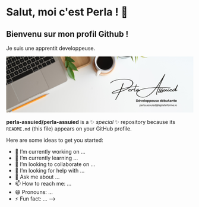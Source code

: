 # Salut, moi c'est Perla ! 👋
## Bienvenu sur mon profil Github !
Je suis une apprentit developpeuse.


![banniere](banniere.png)

**perla-assuied/perla-assuied** is a ✨ _special_ ✨ repository because its `README.md` (this file) appears on your GitHub profile.


Here are some ideas to get you started:

- 🔭 I’m currently working on ...
- 🌱 I’m currently learning ...
- 👯 I’m looking to collaborate on ...
- 🤔 I’m looking for help with ...
- 💬 Ask me about ...
- 📫 How to reach me: ...
- 😄 Pronouns: ...
- ⚡ Fun fact: ...
-->
